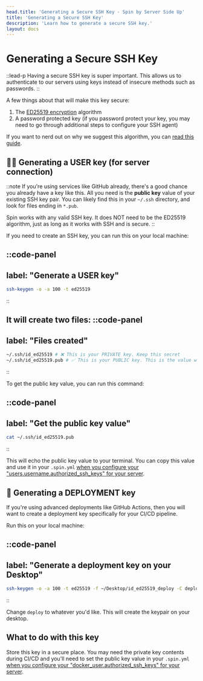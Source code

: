 ```yaml
---
head.title: 'Generating a Secure SSH Key - Spin by Server Side Up'
title: 'Generating a Secure SSH Key'
description: 'Learn how to generate a secure SSH key.'
layout: docs
---
```


# Generating a Secure SSH Key
::lead-p
Having a secure SSH key is super important. This allows us to authenticate to our servers using keys instead of insecure methods such as passwords.
::

A few things about that will make this key secure:

1. The [ED25519 encryption](https://ed25519.cr.yp.to/) algorithm
2. A password protected key (if you password protect your key, you may need to go through additional steps to configure your SSH agent)

If you want to nerd out on why we suggest this algorithm, you can [read this guide](https://blog.g3rt.nl/upgrade-your-ssh-keys.html).


## 👨‍💻 Generating a USER key (for server connection)
::note
If you're using services like GitHub already, there's a good chance you already have a key like this. All you need is the **public key** value of your existing SSH key pair. You can likely find this in your `~/.ssh` directory, and look for files ending in `*.pub`.

Spin works with any valid SSH key. It does NOT need to be the ED25519 algorithm, just as long as it works with SSH and is secure.
::

If you need to create an SSH key, you can run this on your local machine:

::code-panel
---
label: "Generate a USER key"
---
```bash
ssh-keygen -o -a 100 -t ed25519
```
::

It will create two files:
::code-panel
---
label: "Files created"
---
```bash
~/.ssh/id_ed25519 # ❌ This is your PRIVATE key. Keep this secret
~/.ssh/id_ed25519.pub # ✅ This is your PUBLIC key. This is the value we want to use
```
::

To get the public key value, you can run this command:

::code-panel
---
label: "Get the public key value"
---
```bash
cat ~/.ssh/id_ed25519.pub
```
::

This will echo the public key value to your terminal. You can copy this value and use it in your `.spin.yml` [when you configure your "users.username.authorized_ssh_keys" for your server](/docs/getting-started/preparing-your-servers-for-spin#configure-other-server-settings).

## 🚀 Generating a DEPLOYMENT key
If you're using advanced deployments like GitHub Actions, then you will want to create a deployment key specifically for your CI/CD pipeline.

Run this on your local machine:

::code-panel
---
label: "Generate a deployment key on your Desktop"
---
```bash
ssh-keygen -o -a 100 -t ed25519 -f ~/Desktop/id_ed25519_deploy -C deploy
```
::

Change `deploy` to whatever you'd like. This will create the keypair on your desktop.

## What to do with this key
Store this key in a secure place. You may need the private key contents during CI/CD and you'll need to set the public key value in your `.spin.yml` [when you configure your "docker_user.authorized_ssh_keys" for your server](/docs/getting-started/preparing-your-servers-for-spin#configure-other-server-settings).